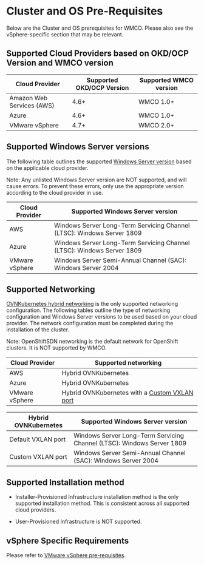 # Cluster and OS Pre-Requisites
Below are the Cluster and OS prerequisites for WMCO. Please also see the vSphere-specific section that 
may be relevant.

## Supported Cloud Providers based on OKD/OCP Version and WMCO version
| Cloud Provider           | Supported OKD/OCP Version   | Supported WMCO version   |
| -----------              | -----------                 | -----------              |
| Amazon Web Services (AWS)| 4.6+                        | WMCO 1.0+                |
| Azure                    | 4.6+                        | WMCO 1.0+                |
| VMware vSphere           | 4.7+                        | WMCO 2.0+                |

## Supported Windows Server versions
The following table outlines the supported
[Windows Server version](https://docs.microsoft.com/en-us/windows/release-health/release-information) based on the 
applicable cloud provider.

Note: Any unlisted Windows Server version are NOT supported, and will cause errors. To prevent 
these errors, only use the appropriate version according to the cloud provider in use. 

| Cloud Provider      | Supported Windows Server version                                        |
| -----------         | -----------                                                             |
| AWS                 | Windows Server Long-Term Servicing Channel (LTSC): Windows Server 1809  |
| Azure               | Windows Server Long-Term Servicing Channel (LTSC): Windows Server 1809  |
| VMware vSphere      | Windows Server Semi-Annual Channel (SAC): Windows Server 2004           |

## Supported Networking
[OVNKubernetes hybrid networking](setup-hybrid-OVNKubernetes-cluster.md) is the only supported networking configuration.
The following tables outline the type of networking configuration and Windows Server versions to be used based on your 
cloud provider. The network configuration must be completed during the installation of the cluster.
  
Note: OpenShiftSDN networking is the default network for OpenShift clusters. It is NOT supported by WMCO.

| Cloud Provider      | Supported networking                                                                          |
| -----------         | -----------                                                                                   | 
| AWS                 | Hybrid OVNKubernetes                                                                          |
| Azure               | Hybrid OVNKubernetes                                                                          |
| VMware vSphere      | Hybrid OVNKubernetes with a [Custom VXLAN port](setup-hybrid-OVNKubernetes-cluster.md#vsphere)|

| Hybrid OVNKubernetes      | Supported Windows Server version                                      |
| -----------               | -----------                                                           |
| Default VXLAN port        | Windows Server Long-Term Servicing Channel (LTSC): Windows Server 1809|
| Custom VXLAN port         | Windows Server Semi-Annual Channel (SAC): Windows Server 2004         |

## Supported Installation method
* Installer-Provisioned Infrastructure installation method is the only supported installation method. This is 
consistent across all supported cloud providers.
  
* User-Provisioned Infrastructure is NOT supported.

## vSphere Specific Requirements
Please refer to [VMware vSphere pre-requisites](vsphere-prerequisites.md).
